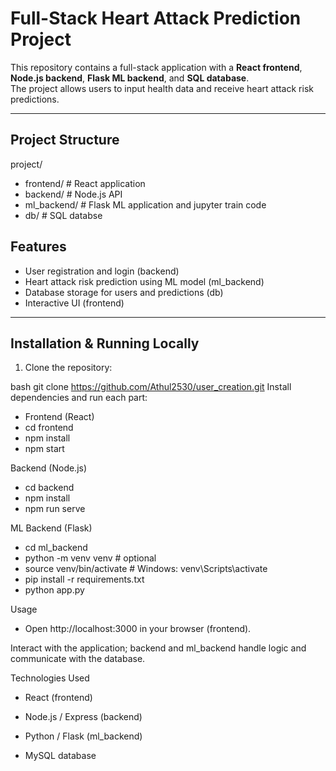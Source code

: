 # Full-Stack Heart Attack Prediction Project

This repository contains a full-stack application with a **React frontend**, **Node.js backend**, **Flask ML backend**, and **SQL database**.  
The project allows users to input health data and receive heart attack risk predictions.

---

## Project Structure

project/
- frontend/ # React application
- backend/ # Node.js API
- ml_backend/ # Flask ML application and jupyter train code
- db/ # SQL databse



## Features

- User registration and login (backend)
- Heart attack risk prediction using ML model (ml_backend)
- Database storage for users and predictions (db)
- Interactive UI (frontend)

---

## Installation & Running Locally

1. Clone the repository:

bash
git clone https://github.com/Athul2530/user_creation.git
Install dependencies and run each part:

- Frontend (React)
- cd frontend
- npm install
- npm start


Backend (Node.js)
- cd backend
- npm install
- npm run serve

ML Backend (Flask)
- cd ml_backend
- python -m venv venv        # optional
- source venv/bin/activate   # Windows: venv\Scripts\activate
- pip install -r requirements.txt
- python app.py

Usage
- Open http://localhost:3000 in your browser (frontend).

Interact with the application; backend and ml_backend handle logic and communicate with the database.

Technologies Used
- React (frontend)

- Node.js / Express (backend)

- Python / Flask (ml_backend)

- MySQL database
